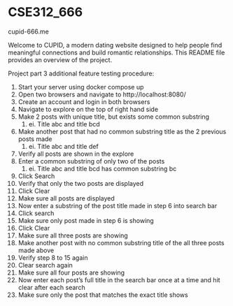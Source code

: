 # CSE312_666
cupid-666.me

Welcome to CUPID, a modern dating website designed to help people find meaningful connections and build romantic relationships. This README file provides an overview of the project.


Project part 3 additional feature testing procedure:

1. Start your server using docker compose up
2. Open two browsers and navigate to http://localhost:8080/
3. Create an account and login in both browsers
4. Navigate to explore on the top of right hand side
5. Make 2 posts with unique title, but exists some common substring
    1. ei. Title abc and title bcd
6. Make another post that had no common substring title as the 2 previous posts made
    1. ei. Title abc and title def
7. Verify all posts are shown in the explore
8. Enter a common substring of only two of the posts 
    1. ei. Title abc and title bcd has common substring bc
9. Click Search
10. Verify that only the two posts are displayed
11. Click Clear
12. Make sure all posts are displayed
13. Now enter a substring of the post title made in step 6 into search bar
14. Click search
15. Make sure only post made in step 6 is showing
16. Click Clear
17. Make sure all three posts are showing
18. Make another post with no common substring title of the all three posts made above
19. Verify step 8 to 15 again
20. Clear search again
21. Make sure all four posts are showing
22. Now enter each post’s full title in the search bar once at a time and hit clear after each search
23. Make sure only the post that matches the exact title shows
